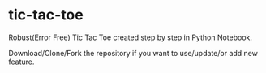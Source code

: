 # tic-tac-toe
Robust(Error Free) Tic Tac Toe created step by step in Python Notebook.

Download/Clone/Fork the repository if you want to use/update/or add new feature.
